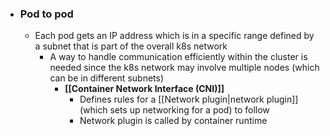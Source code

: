 - ### Pod to pod
	- Each pod gets an IP address which is in a specific range defined by a subnet that is part of the overall k8s network
		- A way to handle communication efficiently within the cluster is needed since the k8s network may involve multiple nodes (which can be in different subnets)
			- **[[Container Network Interface (CNI)]]**
				- Defines rules for a [[Network plugin|network plugin]] (which sets up networking for a pod) to follow
				- Network plugin is called by container runtime